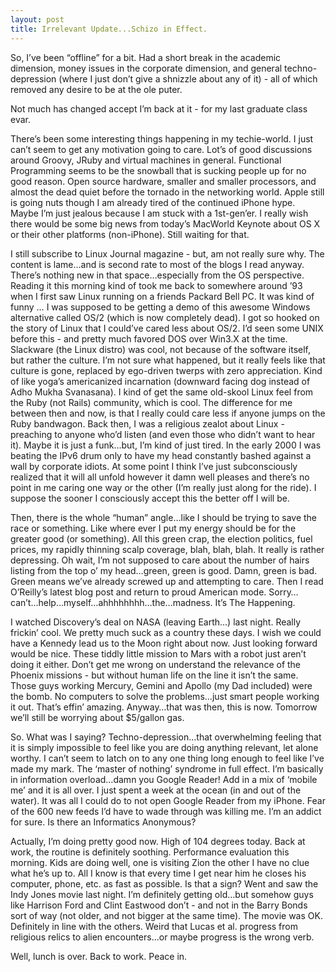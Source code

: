 ```yaml
---
layout: post
title: Irrelevant Update...Schizo in Effect.
---
```


So, I’ve been “offline” for a bit. Had a short break in the academic
dimension, money issues in the corporate dimension, and general
techno-depression (where I just don’t give a shnizzle about any of it) -
all of which removed any desire to be at the ole puter.

Not much has changed accept I’m back at it - for my last graduate class
evar.

There’s been some interesting things happening in my techie-world. I
just can’t seem to get any motivation going to care. Lot’s of good
discussions around Groovy, JRuby and virtual machines in general.
Functional Programming seems to be the snowball that is sucking people
up for no good reason. Open source hardware, smaller and smaller
processors, and almost the dead quiet before the tornado in the
networking world. Apple still is going nuts though I am already tired of
the continued iPhone hype. Maybe I’m just jealous because I am stuck
with a 1st-gen’er. I really wish there would be some big news from
today’s MacWorld Keynote about OS X or their other platforms
(non-iPhone). Still waiting for that.

I still subscribe to Linux Journal magazine - but, am not really sure
why. The content is lame…and is second rate to most of the blogs I read
anyway. There’s nothing new in that space…especially from the OS
perspective. Reading it this morning kind of took me back to somewhere
around ’93 when I first saw Linux running on a friends Packard Bell PC.
It was kind of funny … I was supposed to be getting a demo of this
awesome Windows alternative called OS/2 (which is now completely dead).
I got so hooked on the story of Linux that I could’ve cared less about
OS/2. I’d seen some UNIX before this - and pretty much favored DOS over
Win3.X at the time. Slackware (the Linux distro) was cool, not because
of the software itself, but rather the culture. I’m not sure what
happened, but it really feels like that culture is gone, replaced by
ego-driven twerps with zero appreciation. Kind of like yoga’s
americanized incarnation (downward facing dog instead of Adho Mukha
Svanasana). I kind of get the same old-skool Linux feel from the Ruby
(not Rails) community, which is cool. The difference for me between then
and now, is that I really could care less if anyone jumps on the Ruby
bandwagon. Back then, I was a religious zealot about Linux - preaching
to anyone who’d listen (and even those who didn’t want to hear it).
Maybe it is just a funk…but, I’m kind of just tired. In the early 2000 I
was beating the IPv6 drum only to have my head constantly bashed against
a wall by corporate idiots. At some point I think I’ve just
subconsciously realized that it will all unfold however it damn well
pleases and there’s no point in me caring one way or the other (I’m
really just along for the ride). I suppose the sooner I consciously
accept this the better off I will be.

Then, there is the whole “human” angle…like I should be trying to save
the race or something. Like where ever I put my energy should be for the
greater good (or something). All this green crap, the election politics,
fuel prices, my rapidly thinning scalp coverage, blah, blah, blah. It
really is rather depressing. Oh wait, I’m not supposed to care about the
number of hairs listing from the top o’ my head…green, green is good.
Damn, green is bad. Green means we’ve already screwed up and attempting
to care. Then I read O’Reilly’s latest blog post and return to proud
American mode. Sorry…can’t…help…myself…ahhhhhhhh…the…madness. It’s The
Happening.

I watched Discovery’s deal on NASA (leaving Earth…) last night. Really
frickin’ cool. We pretty much suck as a country these days. I wish we
could have a Kennedy lead us to the Moon right about now. Just looking
forward would be nice. These tiddly little mission to Mars with a robot
just aren’t doing it either. Don’t get me wrong on understand the
relevance of the Phoenix missions - but without human life on the line
it isn’t the same. Those guys working Mercury, Gemini and Apollo (my Dad
included) were the bomb. No computers to solve the problems…just smart
people working it out. That’s effin’ amazing. Anyway…that was then, this
is now. Tomorrow we’ll still be worrying about $5/gallon gas.

So. What was I saying? Techno-depression…that overwhelming feeling that
it is simply impossible to feel like you are doing anything relevant,
let alone worthy. I can’t seem to latch on to any one thing long enough
to feel like I’ve made my mark. The ‘master of nothing’ syndrome in full
effect. I’m basically in information overload…damn you Google Reader!
Add in a mix of ‘mobile me’ and it is all over. I just spent a week at
the ocean (in and out of the water). It was all I could do to not open
Google Reader from my iPhone. Fear of the 600 new feeds I’d have to wade
through was killing me. I’m an addict for sure. Is there an Informatics
Anonymous?

Actually, I’m doing pretty good now. High of 104 degrees today. Back at
work, the routine is definitely soothing. Performance evaluation this
morning. Kids are doing well, one is visiting Zion the other I have no
clue what he’s up to. All I know is that every time I get near him he
closes his computer, phone, etc. as fast as possible. Is that a sign?
Went and saw the Indy Jones movie last night. I’m definitely getting
old…but somehow guys like Harrison Ford and Clint Eastwood don’t - and
not in the Barry Bonds sort of way (not older, and not bigger at the
same time). The movie was OK. Definitely in line with the others. Weird
that Lucas et al. progress from religious relics to alien encounters…or
maybe progress is the wrong verb.

Well, lunch is over. Back to work. Peace in.
